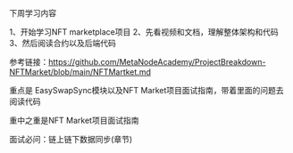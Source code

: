 
下周学习内容

1、开始学习NFT marketplace项目
2、先看视频和文档，理解整体架构和代码
3、然后阅读合约以及后端代码

参考链接：https://github.com/MetaNodeAcademy/ProjectBreakdown-NFTMarket/blob/main/NFTMartket.md

重点是 EasySwapSync模块以及NFT Market项目面试指南，带着里面的问题去阅读代码

重中之重是NFT Market项目面试指南

面试必问：链上链下数据同步(章节)



